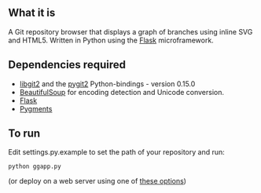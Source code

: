 What it is
----------
A Git repository browser that displays a graph of branches using inline SVG and HTML5. Written in Python using the [Flask](http://flask.pocoo.org/) microframework.

Dependencies required
---------------------
 * [libgit2](http://libgit2.github.com/) and the [pygit2](https://github.com/libgit2/pygit2) Python-bindings - version 0.15.0
 * [BeautifulSoup](http://www.crummy.com/software/BeautifulSoup/) for encoding detection and Unicode conversion.
 * [Flask](http://flask.pocoo.org/)
 * [Pygments](http://pygments.org/)

To run
------
Edit settings.py.example to set the path of your repository and run:

    python ggapp.py

(or deploy on a web server using one of [these options](http://flask.pocoo.org/docs/deploying/))
